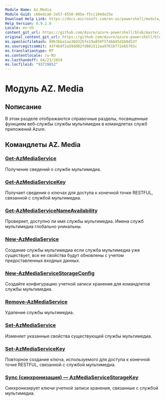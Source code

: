 ```yaml
---
Module Name: Az.Media
Module Guid: c66edca6-2e57-4550-905e-f5cc104de25e
Download Help Link: https://docs.microsoft.com/en-us/powershell/module/az.media
Help Version: 0.9.2.0
Locale: en-US
content_git_url: https://github.com/Azure/azure-powershell/blob/master/src/Media/Media/help/Az.Media.md
original_content_git_url: https://github.com/Azure/azure-powershell/blob/master/src/Media/Media/help/Az.Media.md
ms.openlocfilehash: 89b3bba1aa38d325fe19a859f5f4b845d1b9d53f
ms.sourcegitcommit: 43f4bdf2a59dd82fd881512aa9761bf72eb5703c
ms.translationtype: MT
ms.contentlocale: ru-RU
ms.lasthandoff: 04/23/2019
ms.locfileid: "93719852"
---
```

# Модуль AZ. Media
## Nописание
В этом разделе отображаются справочные разделы, посвященные функциям веб-службы службы мультимедиа в командлетах служб приложений Azure.

## Командлеты AZ. Media
### [Get-AzMediaService](Get-AzMediaService.md)
Получение сведений о службе мультимедиа.

### [Get-AzMediaServiceKey](Get-AzMediaServiceKey.md)
Получает сведения о ключах для доступа к конечной точке RESTFUL, связанной с службой мультимедиа.

### [Get-AzMediaServiceNameAvailability](Get-AzMediaServiceNameAvailability.md)
Проверяет, доступно ли имя службы мультимедиа.
Имена служб мультимедиа глобально уникальны.

### [New-AzMediaService](New-AzMediaService.md)
Создание службы мультимедиа если служба мультимедиа уже существует, все ее свойства будут обновлены с учетом предоставленных входных данных.

### [New-AzMediaServiceStorageConfig](New-AzMediaServiceStorageConfig.md)
Создайте конфигурацию учетной записи хранения для командлетов службы мультимедиа.

### [Remove-AzMediaService](Remove-AzMediaService.md)
Удаление службы мультимедиа.

### [Set-AzMediaService](Set-AzMediaService.md)
Изменяет указанные свойства существующей службы мультимедиа.

### [Set-AzMediaServiceKey](Set-AzMediaServiceKey.md)
Повторное создание ключа, используемого для доступа к конечной точке RESTFUL, связанной с службой мультимедиа.

### [Sync (синхронизация) — AzMediaServiceStorageKey](Sync-AzMediaServiceStorageKey.md)
Синхронизирует ключи учетной записи хранения, связанные с службой мультимедиа.

